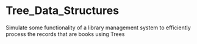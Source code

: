 # Tree_Data_Structures
Simulate some functionality of a library management system to efficiently process the records that are books using Trees
